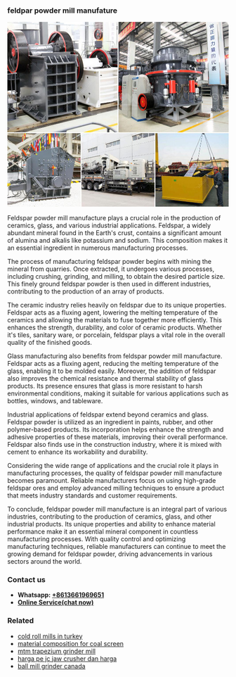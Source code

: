 <h3>feldpar powder mill manufature</h3><img src='1708497550.jpg' alt=''><p>Feldspar powder mill manufacture plays a crucial role in the production of ceramics, glass, and various industrial applications. Feldspar, a widely abundant mineral found in the Earth's crust, contains a significant amount of alumina and alkalis like potassium and sodium. This composition makes it an essential ingredient in numerous manufacturing processes.</p><p>The process of manufacturing feldspar powder begins with mining the mineral from quarries. Once extracted, it undergoes various processes, including crushing, grinding, and milling, to obtain the desired particle size. This finely ground feldspar powder is then used in different industries, contributing to the production of an array of products.</p><p>The ceramic industry relies heavily on feldspar due to its unique properties. Feldspar acts as a fluxing agent, lowering the melting temperature of the ceramics and allowing the materials to fuse together more efficiently. This enhances the strength, durability, and color of ceramic products. Whether it's tiles, sanitary ware, or porcelain, feldspar plays a vital role in the overall quality of the finished goods.</p><p>Glass manufacturing also benefits from feldspar powder mill manufacture. Feldspar acts as a fluxing agent, reducing the melting temperature of the glass, enabling it to be molded easily. Moreover, the addition of feldspar also improves the chemical resistance and thermal stability of glass products. Its presence ensures that glass is more resistant to harsh environmental conditions, making it suitable for various applications such as bottles, windows, and tableware.</p><p>Industrial applications of feldspar extend beyond ceramics and glass. Feldspar powder is utilized as an ingredient in paints, rubber, and other polymer-based products. Its incorporation helps enhance the strength and adhesive properties of these materials, improving their overall performance. Feldspar also finds use in the construction industry, where it is mixed with cement to enhance its workability and durability.</p><p>Considering the wide range of applications and the crucial role it plays in manufacturing processes, the quality of feldspar powder mill manufacture becomes paramount. Reliable manufacturers focus on using high-grade feldspar ores and employ advanced milling techniques to ensure a product that meets industry standards and customer requirements.</p><p>To conclude, feldspar powder mill manufacture is an integral part of various industries, contributing to the production of ceramics, glass, and other industrial products. Its unique properties and ability to enhance material performance make it an essential mineral component in countless manufacturing processes. With quality control and optimizing manufacturing techniques, reliable manufacturers can continue to meet the growing demand for feldspar powder, driving advancements in various sectors around the world.</p><h3>Contact us</h3><ul><li><strong>Whatsapp:&nbsp;<a href="https://wa.me/8613661969651">+8613661969651</a></strong></li><li><a href="https://swt.shibang-china.com/?git&amp;zhl&amp;feldpar powder mill manufature"><strong>Online Service(chat now)</strong></a></li></ul><h3>Related</h3><ul><li><a href='cold roll mills in turkey.md'>cold roll mills in turkey</a></li><li><a href='material composition for coal screen.md'>material composition for coal screen</a></li><li><a href='mtm trapezium grinder mill.md'>mtm trapezium grinder mill</a></li><li><a href='harga pe jc jaw crusher dan harga.md'>harga pe jc jaw crusher dan harga</a></li><li><a href='ball mill grinder canada.md'>ball mill grinder canada</a></li></ul>